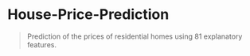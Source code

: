 # House-Price-Prediction

> Prediction of the prices of residential homes using 81 explanatory features.
